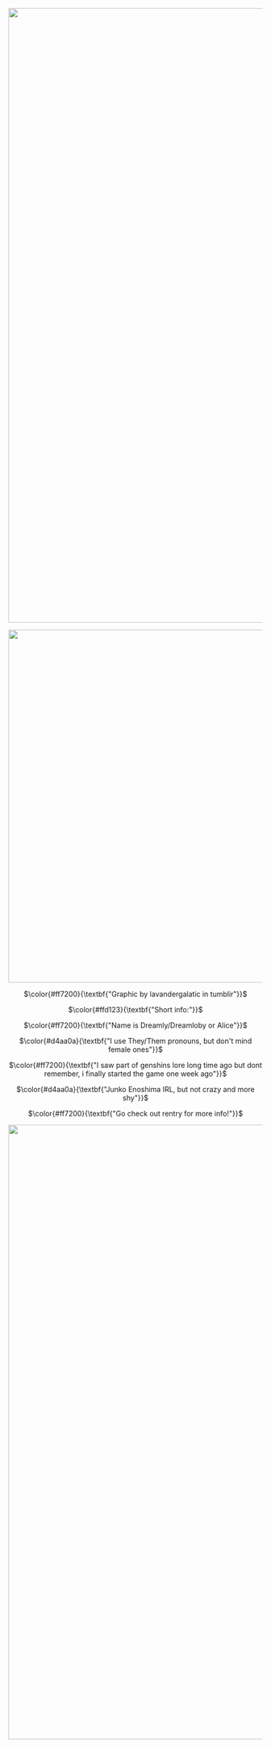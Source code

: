 
<p align="center">
  <img src="https://github.com/user-attachments/assets/7cc7f17b-0223-4888-8762-3b1335ac586f"width="1219">
</p>
<p align="center">
  <img src="https://github.com/user-attachments/assets/a63deb22-f68b-4061-94c3-3b3d1059fd46"width="700">
</p>
<p align="center">
$\color{#ff7200}{\textbf{"Graphic by lavandergalatic in tumblir"}}$
</p>
<p align="center">
$\color{#ffd123}{\textbf{"Short info:"}}$
</p>
<p align="center">
$\color{#ff7200}{\textbf{"Name is Dreamly/Dreamloby or Alice"}}$
</p>
<p align="center">
$\color{#d4aa0a}{\textbf{"I use They/Them pronouns, but don't mind female ones"}}$
</p>
<p align="center">
$\color{#ff7200}{\textbf{"I saw part of genshins lore long time ago but dont remember, i finally started the game one week ago"}}$
</p>
<p align="center">
$\color{#d4aa0a}{\textbf{"Junko Enoshima IRL, but not crazy and more shy"}}$
</p>
<p align="center">
$\color{#ff7200}{\textbf{"Go check out rentry for more info!"}}$
</p>

<p align="center">
  <img src="https://github.com/user-attachments/assets/ce709118-95d3-43d1-b0af-af2c207572e2"width="1219">
</p>
